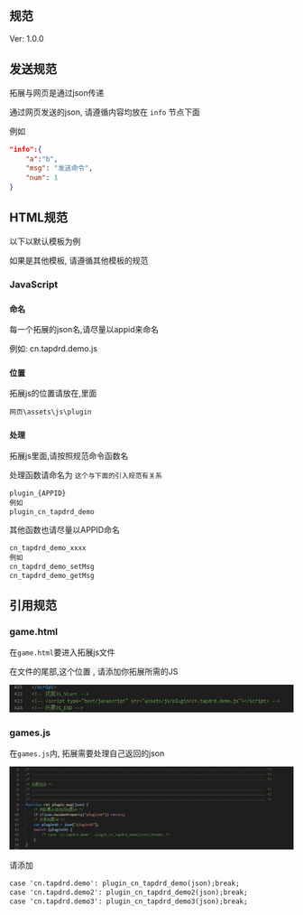 ## 规范
Ver: 1.0.0

## 发送规范
拓展与网页是通过json传递

通过网页发送的json, 请遵循内容均放在 `info` 节点下面

例如
~~~json
"info":{
    "a":"b",
    "msg": "发送命令",
    "num": 1
}
~~~


## HTML规范
以下以默认模板为例

如果是其他模板, 请遵循其他模板的规范

###  JavaScript

### `命名`
每一个拓展的json名,请尽量以appid来命名

例如: cn.tapdrd.demo.js
### `位置`

拓展js的位置请放在,里面

    网页\assets\js\plugin

### `处理`

拓展js里面,请按照规范命令函数名

处理函数请命名为 `这个与下面的引入规范有关系`

    plugin_{APPID}
    例如
    plugin_cn_tapdrd_demo

其他函数也请尽量以APPID命名

    cn_tapdrd_demo_xxxx
    例如
    cn_tapdrd_demo_setMsg
    cn_tapdrd_demo_getMsg


## 引用规范


###  game.html

在`game.html`要进入拓展js文件

在文件的尾部,这个位置 , 请添加你拓展所需的JS

![image](../img/1.png)


### games.js

在`games.js`内, 拓展需要处理自己返回的json

![image](../img/2.png)

请添加

    case 'cn.tapdrd.demo': plugin_cn_tapdrd_demo(json);break;
    case 'cn.tapdrd.demo2': plugin_cn_tapdrd_demo2(json);break;
    case 'cn.tapdrd.demo3': plugin_cn_tapdrd_demo3(json);break;